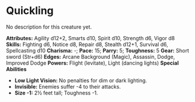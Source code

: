 # Quickling

No description for this creature yet.

**Attributes:** Agility d12+2, Smarts d10, Spirit d10, Strength d6,
Vigor d8
**Skills:** Fighting d6, Notice d8, Repair d8, Stealth d12+1, Survival
d6, Spellcasting d10
**Charisma:** -; **Pace:** 15; **Parry:** 5; **Toughness:** 5
**Gear:** Short sword (Str+d6)
**Edges:** Arcane Background (Magic), Assassin, Dodge, Improved Dodge
**Powers:** Flight (levitate), Light (dancing lights)
**Special Abilities**

- **Low Light Vision:** No penalties for dim or dark lighting.
- **Invisible:** Enemies suffer -4 to their attacks.
- **Size -1:** 2½ feet tall; Toughness -1.
